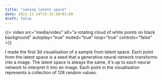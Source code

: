 ```yaml
---
title: "seeing latent space"
date: 2021-11-24T15:32:20+01:00
draft: false
---
```


{{< video src="media/video" alt="a rotating cloud of white points on black background" autoplay="true" muted="true" loop="true" controls="false" >}}

I made the first 3d visualisation of a sample from latent space. Each point from the latent space is a seed that a generative neural network transforms into a image. The latent space is always the same, it's up to each neural network to interpret it into an image. Each point in the visualisation represents a collection of 128 random values. 
